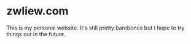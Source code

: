 # zwliew.com

This is my personal website. It's still pretty barebones but I hope to try things out in the future.

